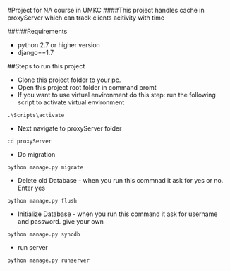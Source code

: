 #Project for NA course in UMKC
####This project handles cache in proxyServer which can track clients acitivity with time

#####Requirements
* python 2.7 or higher version
* django==1.7

##Steps to run this project
* Clone this project folder to your pc.
* Open this project root folder in command promt
* If you want to use virtual environment do this step: run the following script to activate virtual environment
```
.\Scripts\activate
```
* Next navigate to proxyServer folder
```
cd proxyServer
```
* Do migration
 ```
python manage.py migrate
```
* Delete old Database - when you run this commnad it ask for yes or no. Enter yes
```
python manage.py flush
```
* Initialize Database - when you run this command it ask for username and password. give your own
```
python manage.py syncdb
```
* run server 
```
python manage.py runserver
```
